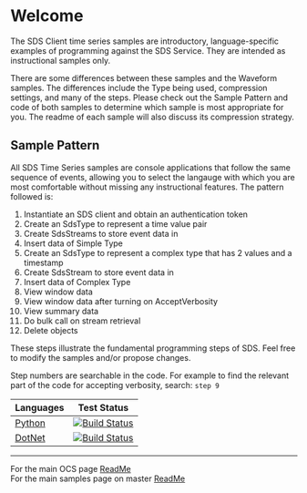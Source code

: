 # Welcome

The SDS Client time series samples are introductory, language-specific examples of programming against the SDS Service. They are intended as instructional samples only.

There are some differences between these samples and the Waveform samples. The differences include the Type being used, compression settings, and many of the steps. Please check out the Sample Pattern and code of both samples to determine which sample is most appropriate for you. The readme of each sample will also discuss its compression strategy.

## Sample Pattern

All SDS Time Series samples are console applications that follow the same sequence of events, allowing you to select the langauge with which you are most comfortable without missing any instructional features. The pattern followed is:

1. Instantiate an SDS client and obtain an authentication token
1. Create an SdsType to represent a time value pair
1. Create SdsStreams to store event data in
1. Insert data of Simple Type
1. Create an SdsType to represent a complex type that has 2 values and a timestamp
1. Create SdsStream to store event data in
1. Insert data of Complex Type
1. View window data
1. View window data after turning on AcceptVerbosity
1. View summary data
1. Do bulk call on stream retrieval
1. Delete objects

These steps illustrate the fundamental programming steps of SDS. Feel free to modify the samples and/or propose changes.

Step numbers are searchable in the code. For example to find the relevant part of the code for accepting verbosity, search: `step 9`

| Languages            | Test Status                                                                                                                                                                                                                     |
| -------------------- | ------------------------------------------------------------------------------------------------------------------------------------------------------------------------------------------------------------------------------- |
| [Python](Python)     | [![Build Status](https://dev.azure.com/osieng/engineering/_apis/build/status/product-readiness/OCS/SDS_TS_Python?branchName=master)](https://dev.azure.com/osieng/engineering/_build/latest?definitionId=927&branchName=master) |
| [DotNet](DotNet/Try) | [![Build Status](https://dev.azure.com/osieng/engineering/_apis/build/status/product-readiness/OCS/SDS_TS_DotNet?branchName=master)](https://dev.azure.com/osieng/engineering/_build/latest?definitionId=926&branchName=master) |

---

For the main OCS page [ReadMe](../../)  
For the main samples page on master [ReadMe](https://github.com/osisoft/OSI-Samples)
